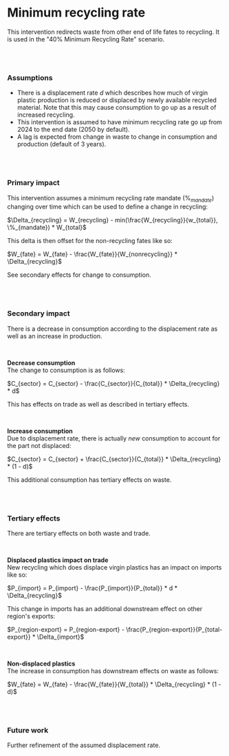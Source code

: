 # Minimum recycling rate
This intervention redirects waste from other end of life fates to recycling. It is used in the "40% Minimum Recycling Rate" scenario.

<br>
<br>

### Assumptions

- There is a displacement rate $d$ which describes how much of virgin plastic production is reduced or displaced by newly available recycled material. Note that this may cause consumption to go up as a result of increased recycling.
- This intervention is assumed to have minimum recycling rate go up from 2024 to the end date (2050 by default).
- A lag is expected from change in waste to change in consumption and production (default of 3 years).

<br>
<br>

### Primary impact
This intervention assumes a minimum recycling rate mandate ($\%_{mandate}$) changing over time which can be used to define a change in recycling:

$\Delta_{recycling} = W_{recycling} - min(\frac{W_{recycling}}{w_{total}}, \%_{mandate}) * W_{total}$

This delta is then offset for the non-recycling fates like so:

$W_{fate} = W_{fate} - \frac{W_{fate}}{W_{nonrecycling}} * \Delta_{recycling}$

See secondary effects for change to consumption.

<br>
<br>

### Secondary impact
There is a decrease in consumption according to the displacement rate as well as an increase in production.

<br>

**Decrease consumption**  
The change to consumption is as follows:

$C_{sector} = C_{sector} - \frac{C_{sector}}{C_{total}} * \Delta_{recycling} * d$

This has effects on trade as well as described in tertiary effects.

<br>

**Increase consumption**  
Due to displacement rate, there is actually _new_ consumption to account for the part not displaced:

$C_{sector} = C_{sector} + \frac{C_{sector}}{C_{total}} * \Delta_{recycling} * (1 - d)$

This additional consumption has tertiary effects on waste.

<br>
<br>

### Tertiary effects
There are tertiary effects on both waste and trade.

<br>

**Displaced plastics impact on trade**  
New recycling which does displace virgin plastics has an impact on imports like so:

$P_{import} = P_{import} - \frac{P_{import}}{P_{total}} * d * \Delta_{recycling}$

This change in imports has an additional downstream effect on other region's exports:

$P_{region-export} = P_{region-export} - \frac{P_{region-export}}{P_{total-export}} * \Delta_{import}$

<br>

**Non-displaced plastics**  
The increase in consumption has downstream effects on waste as follows:

$W_{fate} = W_{fate} - \frac{W_{fate}}{W_{total}} * \Delta_{recycling} * (1 - d)$

<br>
<br>

### Future work
Further refinement of the assumed displacement rate.